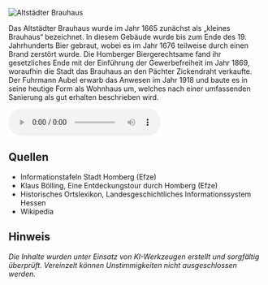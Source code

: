 ![Altstädter Brauhaus](./images/homberg/p2.jpg)

Das Altstädter Brauhaus wurde im Jahr 1665 zunächst als „kleines Brauhaus“ bezeichnet. In diesem Gebäude wurde bis zum Ende des 19. Jahrhunderts Bier gebraut, wobei es im Jahr 1676 teilweise durch einen Brand zerstört wurde. Die Homberger Biergerechtsame fand ihr gesetzliches Ende mit der Einführung der Gewerbefreiheit im Jahr 1869, woraufhin die Stadt das Brauhaus an den Pächter Zickendraht verkaufte. Der Fuhrmann Aubel erwarb das Anwesen im Jahr 1918 und baute es in seine heutige Form als Wohnhaus um, welches nach einer umfassenden Sanierung als gut erhalten beschrieben wird.

<audio controls class="full-width-audio">
  <source src="locales/homberg/de/p2.mp3" type="audio/mpeg">
  Dein Browser unterstützt kein Audioelement.
</audio>

## Quellen

- Informationstafeln Stadt Homberg (Efze)
- Klaus Bölling, Eine Entdeckungstour durch Homberg (Efze)
- Historisches Ortslexikon, Landesgeschichtliches Informationssystem Hessen
- Wikipedia

## Hinweis

_Die Inhalte wurden unter Einsatz von KI-Werkzeugen erstellt und sorgfältig überprüft. Vereinzelt können Unstimmigkeiten nicht ausgeschlossen werden._